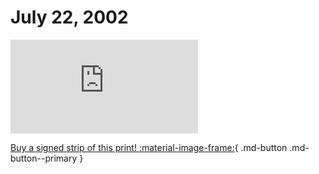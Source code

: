 # July 22, 2002

![](https://www.achewood.com/comic.php?date=07222002)

[Buy a signed strip of this print! :material-image-frame:](https://achewood-holiday-pop-up.myshopify.com/products/strip#07222002){ .md-button .md-button--primary }
